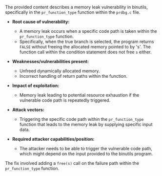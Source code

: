 The provided content describes a memory leak vulnerability in binutils, specifically in the `pr_function_type` function within the `prdbg.c` file.

- **Root cause of vulnerability:**
    - A memory leak occurs when a specific code path is taken within the `pr_function_type` function.
    - Specifically, when the true branch is selected, the program returns `FALSE` without freeing the allocated memory pointed to by 's'. The function call within the condition statement does not free `s` either.

- **Weaknesses/vulnerabilities present:**
    - Unfreed dynamically allocated memory.
    - Incorrect handling of return paths within the function.

- **Impact of exploitation:**
    - Memory leak leading to potential resource exhaustion if the vulnerable code path is repeatedly triggered.

- **Attack vectors:**
    -  Triggering the specific code path within the `pr_function_type` function that leads to the memory leak by supplying specific input data.

- **Required attacker capabilities/position:**
    - The attacker needs to be able to trigger the vulnerable code path, which might depend on the input provided to the binutils program.

The fix involved adding a `free(s)` call on the failure path within the `pr_function_type` function.